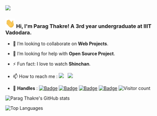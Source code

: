 <img src="https://media.giphy.com/media/jOV609ljhCAK1tba6u/giphy.gif">

### <img src="https://github.com/ABSphreak/ABSphreak/blob/master/gifs/Hi.gif" width="30px"> Hi, I'm Parag Thakre! A 3rd year undergraduate at IIIT Vadodara.
 
- 👯 I’m looking to collaborate on **Web Projects**.
- 🤔 I’m looking for help with **Open Source Project**.
- ⚡ Fun fact: I love to watch **Shinchan**.
- 📫 How to reach me :
  <a href="mailto:paragthakre53@gmail.com"><img src="https://img.shields.io/badge/gmail-%23D14836.svg?&style=for-the-badge&logo=gmail&logoColor=white" /></a>&nbsp;&nbsp;
  <a href="https://www.linkedin.com/in/parag-thakre-4688a31ab"><img src="https://img.shields.io/badge/linkedin-%230077B5.svg?&style=for-the-badge&logo=linkedin&logoColor=white" /></a>&nbsp;&nbsp;

- 🔭 **Handles** : 
[![Badge](https://cp-logo.vercel.app/leetcode/dark_man5?logo=true)](https://leetcode.com/dark_man5/)
[![Badge](https://cp-logo.vercel.app/codechef/dark_man?logo=true)](https://www.codechef.com/users/dark_man)
[![Badge](https://cp-logo.vercel.app/codeforces/dark_man55?logo=true)](https://codeforces.com/profile/dark_man55)
[![Badge](https://cp-logo.vercel.app/atcoder/DARK_MAN?logo=true)](https://atcoder.jp/users/DARK_MAN)
![Visitor count](https://visitor-badge.laobi.icu/badge?page_id=DARKMAN-5.DARKMAN-5)

![Parag Thakre's GitHub stats](https://github-readme-stats.vercel.app/api?username=DARKMAN-5&count_private=true&show_icons=true&theme=tokyonight)

![Top Languages](https://github-readme-stats.vercel.app/api/top-langs/?username=DARKMAN-5&layout=compact&count_private=true&langs_count=5&theme=tokyonight)

<!--
**DARKMAN-5/DARKMAN-5** is a ✨ _special_ ✨ repository because its `README.md` (this file) appears on your GitHub profile.
Here are some ideas to get you started:
<a href="https://github.com/DARKMAN-5"><img src="https://img.shields.io/badge/github-black.svg?&style=for-the-badge&logo=github&logoColor=white" /></a>
-->
